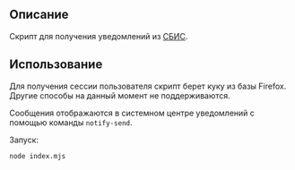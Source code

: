 ## Описание

Скрипт для получения уведомлений из [СБИС](https://online.sbis.ru).

## Использование

Для получения сессии пользователя скрипт берет куку из базы Firefox. Другие способы на данный момент не поддерживаются.

Сообщения отображаются в системном центре уведомлений с помощью команды `notify-send`.

Запуск:

```sh
node index.mjs
```
